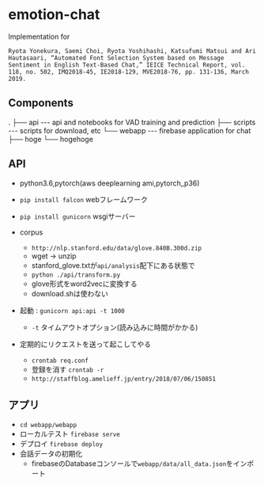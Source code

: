 # emotion-chat

Implementation for
```
Ryota Yonekura, Saemi Choi, Ryota Yoshihashi, Katsufumi Matsui and Ari Hautasaari, “Automated Font Selection System based on Message Sentiment in English Text-Based Chat,” IEICE Technical Report, vol. 118, no. 502, IMQ2018-45, IE2018-129, MVE2018-76, pp. 131-136, March 2019.
```

## Components
.
├── api         --- api and notebooks for VAD training and prediction
├── scripts     --- scripts for download, etc
└── webapp      --- firebase application for chat
    ├── hoge
    └── hogehoge

## API

- python3.6,pytorch(aws deeplearning ami,pytorch_p36)
- `pip install falcon` webフレームワーク
- `pip install gunicorn` wsgiサーバー

- corpus
  - `http://nlp.stanford.edu/data/glove.840B.300d.zip`
  - wget -> unzip
  - stanford_glove.txtが`api/analysis`配下にある状態で
  - `python ./api/transform.py`
  - glove形式をword2vecに変換する
  - download.shは使わない

- 起動 : `gunicorn api:api -t 1000`
  - `-t` タイムアウトオプション(読み込みに時間がかかる) 

- 定期的にリクエストを送って起こしてやる
  - `crontab req.conf`
  - 登録を消す `crontab -r`
  - `http://staffblog.amelieff.jp/entry/2018/07/06/150851`


## アプリ

- `cd webapp/webapp`  
- ローカルテスト `firebase serve`  
- デプロイ `firebase deploy`
- 会話データの初期化
  - firebaseのDatabaseコンソールで`webapp/data/all_data.json`をインポート
